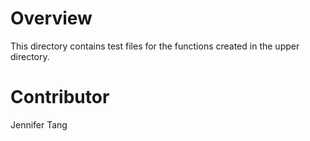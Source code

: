 # Overview #
This directory contains test files for the functions created in the upper directory.  

# Contributor #
Jennifer Tang  
